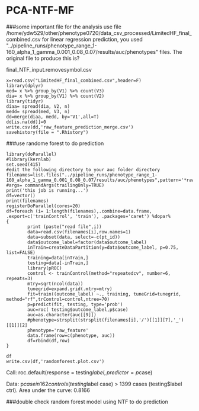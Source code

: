 # PCA-NTF-MF
###some important file for the analysis 
use file /home/ydw529/other/phenotype0720/data_csv_processed/LimitedHF_final_combined.csv
for linear regression prediction, you used "../pipeline_runs/phenotype_range_1-160_alpha_1_gamma_0.001_0.08_0.07/results/auc/phenotypes" files. The original file to produce this is?

final_NTF_input.removesymbol.csv
```
x=read.csv("LimitedHF_final_combined.csv",header=F)
library(dplyr)
med= x %>% group_by(V1) %>% count(V3)
dia= x %>% group_by(V1) %>% count(V2)
library(tidyr)
diaa= spread(dia, V2, n)
medd= spread(med, V3, n)
dd=merge(diaa, medd, by='V1',all=T)
dd[is.na(dd)]=0
write.csv(dd,'raw_feature_prediction_merge.csv')
savehistory(file = ".Rhistory")
```

###use randome forest to do prediction 
```
library(doParallel)
#library(kernlab)
set.seed(415)
#edit the following directory to your auc folder directory
filenames=list.files("../pipeline_runs/phenotype_range_1-160_alpha_1_gamma_0.001_0.08_0.07/results/auc/phenotypes",pattern='*raw_feature_prediction.csv',full.names=TRUE)
#args= commandArgs(trailingOnly=TRUE)
print('this job is running...')
df=vector()
print(filenames)
registerDoParallel(cores=20)
df=foreach (i= 1:length(filenames),.combine=data.frame, .export=c('trainControl', 'train'), .packages='caret') %dopar%
{
        print (paste("read file",i))
        data=read.csv(filenames[i],row.names=1)
        data=subset(data, select=-c(pt_id))
        data$outcome_label=factor(data$outcome_label)
        inTrain=createDataPartition(y=data$outcome_label, p=0.75, list=FALSE)
        training=data[inTrain,]
        testing=data[-inTrain,]
        library(pROC)
        control <- trainControl(method="repeatedcv", number=6, repeats=3)
        mtry=sqrt(ncol(data))
        tunegrid=expand.grid(.mtry=mtry)
        fit=train((outcome_label) ~., training, tuneGrid=tunegrid, method="rf",trControl=control,ntree=70)
        p=predict(fit, testing, type='prob')
        auc=roc( testing$outcome_label,p$case)
        auc=as.character(auc[[9]])
        #phenotype=strsplit(strsplit(filenames[i],'/')[[1]][7],'_')[[1]][2]
        phenotype='raw_feature'
        data.frame(row=c(phenotype, auc))
        df=rbind(df,row)
}

df
write.csv(df,'randomforest.plot.csv')
```
Call:
roc.default(response = testing$label, predictor = p$case)

Data: p$case in 162 controls (testing$label case) > 1399 cases (testing$label ctrl).
Area under the curve: 0.8166

###double check random forest model using NTF to do prediction 

